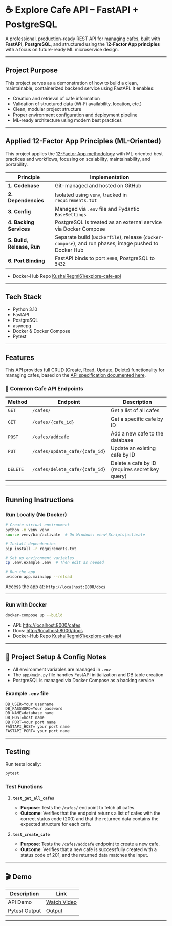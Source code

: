 # ☕ Explore Cafe API – FastAPI + PostgreSQL

A professional, production-ready REST API for managing cafes, built with **FastAPI**, **PostgreSQL**, and structured using the **12-Factor App principles** with a focus on future-ready ML microservice design.

---

## Project Purpose

This project serves as a demonstration of how to build a clean, maintainable, containerized backend service using FastAPI. It enables:

* Creation and retrieval of cafe information
* Validation of structured data (Wi-Fi availability, location, etc.)
* Clean, modular project structure
* Proper environment configuration and deployment pipeline
* ML-ready architecture using modern best practices

---

##  Applied 12-Factor App Principles (ML-Oriented)

This project applies the [12-Factor App methodology](https://12factor.net/) with ML-oriented best practices and workflows, focusing on scalability, maintainability, and portability.

| Principle                  | Implementation                                                                                               |
| -------------------------- | ------------------------------------------------------------------------------------------------------------ |
| **1. Codebase**            | Git-managed and hosted on GitHub                                                                             |
| **2. Dependencies**        | Isolated using `venv`, tracked in `requirements.txt`                                                         |
| **3. Config**              | Managed via `.env` file and Pydantic `BaseSettings`                                                          |
| **4. Backing Services**    | PostgreSQL is treated as an external service via Docker Compose                                              |
| **5. Build, Release, Run** | Separate build (`Dockerfile`), release (`docker-compose`), and run phases; image pushed to Docker Hub        |
| **6. Port Binding**        | FastAPI binds to port `8000`, PostgreSQL to `5432`                                                           |

* Docker-Hub Repo [KushalRegmi61/explore-cafe-api](https://hub.docker.com/repository/docker/kushalregmi61/explore-cafe-api/general)

---

##  Tech Stack

*  Python 3.10
*  FastAPI
*  PostgreSQL
*  asyncpg 
*  Docker & Docker Compose
*  Pytest


---


##  Features

This API provides full CRUD (Create, Read, Update, Delete) functionality for managing cafes, based on the [API specification documented here](https://documenter.getpostman.com/view/37746097/2sB2qWFPDa#239373f3-3120-45b7-958c-5aba10fa3dbe).

### 🔗 Common Cafe API Endpoints

| Method   | Endpoint                       | Description                                     |
| -------- | ------------------------------ | ----------------------------------------------- |
| `GET`    | `/cafes/`                      | Get a list of all cafes                         |
| `GET`    | `/cafes/{cafe_id}`             | Get a specific cafe by ID                       |
| `POST`   | `/cafes/addcafe`               | Add a new cafe to the database                  |
| `PUT`    | `/cafes/update_cafe/{cafe_id}` | Update an existing cafe by ID                   |
| `DELETE` | `/cafes/delete_cafe/{cafe_id}` | Delete a cafe by ID (requires secret key query) |


---


##  Running Instructions

###  Run Locally (No Docker)

```bash
# Create virtual environment
python -m venv venv
source venv/bin/activate  # On Windows: venv\Scripts\activate

# Install dependencies
pip install -r requirements.txt

# Set up environment variables
cp .env.example .env  # Then edit as needed

# Run the app
uvicorn app.main:app --reload
```

Access the app at: `http://localhost:8000/docs`

---

###  Run with Docker

```bash
docker-compose up --build
```

* API: [http://localhost:8000/cafes](http://localhost:8000/cafes)
* Docs: [http://localhost:8000/docs](http://localhost:8000/docs)
* Docker-Hub Repo [KushalRegmi61/explore-cafe-api](https://hub.docker.com/repository/docker/kushalregmi61/explore-cafe-api/general)

---

## 📁 Project Setup & Config Notes

* All environment variables are managed in `.env`
* The `app/main.py` file handles FastAPI initialization and DB table creation
* PostgreSQL is managed via Docker Compose as a backing service

###  Example `.env` file

```env
DB_USER=Your username
DB_PASSWORD=Your password
DB_NAME=database name
DB_HOST=host name
DB_PORT=your port name
FASTAPI_HOST= your port name
FASTAPI_PORT= your port name
```

---

##  Testing

Run tests locally:

```bash
pytest
```

### Test Functions

1. **`test_get_all_cafes`**

   * **Purpose**: Tests the `/cafes/` endpoint to fetch all cafes.
   * **Outcome**: Verifies that the endpoint returns a list of cafes with the correct status code (200) and that the returned data contains the expected structure for each cafe.

2. **`test_create_cafe`**

   * **Purpose**: Tests the `/cafes/addcafe` endpoint to create a new cafe.
   * **Outcome**: Verifies that a new cafe is successfully created with a status code of 201, and the returned data matches the input.


---



## 🎬 Demo

| Description      | Link                                                       |
| ---------------- | ---------------------------------------------------------- |
|   API Demo       | [Watch Video](https://drive.google.com/file/d/12Rfox7l-J8KAyAY97Aqz1AjG2V8ZSnuf/view?usp=sharing)                               |
|  Pytest Output   | [Output](https://github.com/KushalRegmi61/Explore-Cafe-API/blob/master/results/pytest-output.png)               |




---

